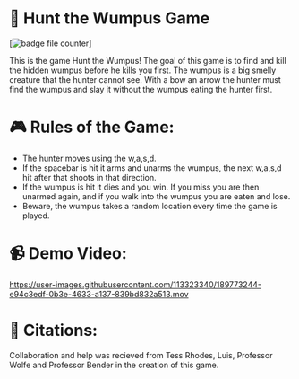 # :bow_and_arrow: Hunt the Wumpus Game
[![badge file counter](https://img.shields.io/github/directory-file-count/hannahsoria/Hunt-the-Wumpus?color=blueviolet&style=plastic)]

This is the game Hunt the Wumpus! The goal of this game is to
find and kill the hidden wumpus before he kills you first. 
The wumpus is a big smelly creature that the hunter cannot see.
With a bow an arrow the hunter must find the wumpus and slay it
without the wumpus eating the hunter first.

# :video_game: Rules of the Game:

- The hunter moves using the w,a,s,d.
- If the spacebar is hit it arms and unarms the wumpus, the next w,a,s,d hit after that shoots in that direction.
- If the wumpus is hit it dies and you win. If you miss you are then unarmed again, and if you walk into the wumpus you are eaten and lose.
- Beware, the wumpus takes a random location every time the game is played.

# :video_camera: Demo Video:

https://user-images.githubusercontent.com/113323340/189773244-e94c3edf-0b3e-4633-a137-839bd832a513.mov

# :pencil: Citations:

Collaboration and help was recieved from Tess Rhodes, Luis, Professor Wolfe and Professor Bender in the creation of this game.
